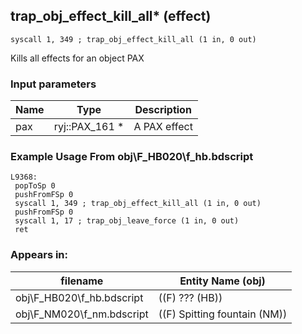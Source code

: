 ## trap_obj_effect_kill_all* (effect)

`syscall 1, 349 ; trap_obj_effect_kill_all (1 in, 0 out)`

Kills all effects for an object PAX

### Input parameters
| Name | Type | Description
|------|------|------------
| pax   | ryj::PAX_161 *   | A PAX effect


### Example Usage From obj\F_HB020\f_hb.bdscript
```plaintext
L9368:
 popToSp 0
 pushFromFSp 0
 syscall 1, 349 ; trap_obj_effect_kill_all (1 in, 0 out)
 pushFromFSp 0
 syscall 1, 17 ; trap_obj_leave_force (1 in, 0 out)
 ret
```


### Appears in:
| filename | Entity Name (obj)
|----------|-------------
| obj\F_HB020\f_hb.bdscript       | ((F) ??? (HB))          
| obj\F_NM020\f_nm.bdscript       | ((F) Spitting fountain (NM))          



